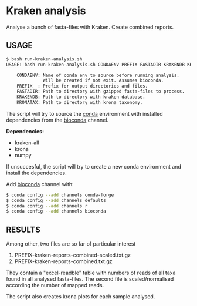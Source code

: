 # Kraken analysis

Analyse a bunch of fasta-files with Kraken. Create combined reports. 

## USAGE

```bash
$ bash run-kraken-analysis.sh
USAGE: bash run-kraken-analysis.sh CONDAENV PREFIX FASTADIR KRAKENDB KRONATAX

    CONDAENV: Name of conda env to source before running analysis.
              Will be created if not exit. Assumes bioconda.
    PREFIX  : Prefix for output directories and files.
    FASTADIR: Path to directory with gzipped fasta-files to process.
    KRAKENDB: Path to directory with kraken database.
    KRONATAX: Path to directory with krona taxonomy.
```

The script will try to source the [conda](http://conda.pydata.org/docs/intro.html) environment with installed dependencies from the [bioconda](https://bioconda.github.io) channel.

**Dependencies:**

- kraken-all
- krona
- numpy

If unsuccesful, the script will try to create a new conda environment and install the dependencies.

Add [bioconda](https://bioconda.github.io) channel with:

```bash
$ conda config --add channels conda-forge
$ conda config --add channels defaults
$ conda config --add channels r
$ conda config --add channels bioconda
```

## RESULTS

Among other, two files are so far of particular interest

1. PREFIX-kraken-reports-combined-scaled.txt.gz
2. PREFIX-kraken-reports-combined.txt.gz

They contain a "excel-readble" table with numbers of reads of all taxa found in all analysed fasta-files.
The second file is scaled/normalised according the number of mapped reads.

The script also creates krona plots for each sample analysed.
